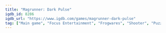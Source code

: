 ```yaml
---
title: "Magrunner: Dark Pulse"
igdb_id: 8286
igdb_url: "https://www.igdb.com/games/magrunner-dark-pulse"
tag: ["Main game", "Focus Entertainment", "Frogwares", "Shooter", "Puzzle", "Adventure", "Indie", "Single player", "First person", "Action", "Science fiction", "Horror"]
---
```

